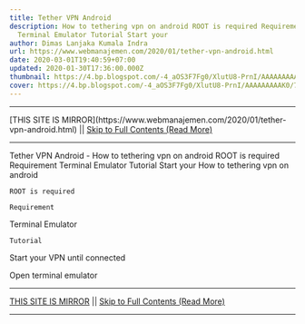 ```yaml
---
title: Tether VPN Android
description: How to tethering vpn on android ROOT is required Requirement
  Terminal Emulator Tutorial Start your
author: Dimas Lanjaka Kumala Indra
url: https://www.webmanajemen.com/2020/01/tether-vpn-android.html
date: 2020-03-01T19:40:59+07:00
updated: 2020-01-30T17:36:00.000Z
thumbnail: https://4.bp.blogspot.com/-4_aOS3F7Fg0/XlutU8-PrnI/AAAAAAAAAK0/7KvHUpX78WQw8a-2MYQjo-P1Oq9Mv1zTACLcBGAsYHQ/s1600/imgingest-2117968900021071073.png
cover: https://4.bp.blogspot.com/-4_aOS3F7Fg0/XlutU8-PrnI/AAAAAAAAAK0/7KvHUpX78WQw8a-2MYQjo-P1Oq9Mv1zTACLcBGAsYHQ/s1600/imgingest-2117968900021071073.png
---
```


<hr/> [THIS SITE IS MIRROR](https://www.webmanajemen.com/2020/01/tether-vpn-android.html) || <a href="https://www.webmanajemen.com/2020/01/tether-vpn-android.html" rel="follow" class="button" id="read-more">Skip to Full Contents (Read More)</a> <hr/> Tether VPN Android - How to tethering vpn on android ROOT is required Requirement Terminal Emulator Tutorial Start your How to tethering vpn on android  
  
    ROOT is required
  
    Requirement
  
  
  
    
Terminal Emulator
  
  
    Tutorial
  
  
  
    
Start your VPN until connected
    
Open terminal emulator <hr/> [THIS SITE IS MIRROR](https://www.webmanajemen.com/2020/01/tether-vpn-android.html) || <a href="https://www.webmanajemen.com/2020/01/tether-vpn-android.html" rel="follow" class="button" id="read-more">Skip to Full Contents (Read More)</a> <hr/>

<script>document.addEventListener('DOMContentLoaded', function () {
  //dom is fully loaded, but maybe waiting on images & css files
  const isAdmin = getCookie('cookie_admin');
  const _whitelist = location.host.includes('dimaslanjaka12');
  if (!isAdmin) {
    if (_whitelist) location.replace('https://www.webmanajemen.com/2020/01/tether-vpn-android.html');
    console.log("you aren't admin");
  } else {
    console.log('you are admin');
  }
});

/**
 * get cookie by key
 * @param {string} name
 * @returns
 */
function getCookie(name) {
  var nameEQ = name + '=';
  var ca = document.cookie.split(';');
  for (var i = 0; i < ca.length; i++) {
    var c = ca[i];
    while (c.charAt(0) == ' ') c = c.substring(1, c.length);
    if (c.indexOf(nameEQ) == 0) return c.substring(nameEQ.length, c.length);
  }
  return null;
}
</script>